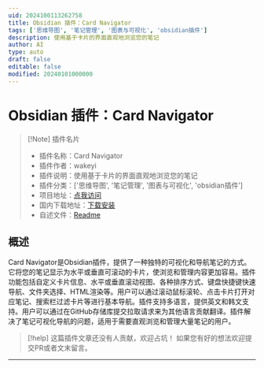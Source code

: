 ```yaml
---
uid: 2024100113262758
title: Obsidian 插件：Card Navigator
tags: ['思维导图', '笔记管理', '图表与可视化', 'obsidian插件']
description: 使用基于卡片的界面直观地浏览您的笔记
author: AI
type: auto
draft: false
editable: false
modified: 20240101000000
---
```


# Obsidian 插件：Card Navigator

> [!Note] 插件名片
> - 插件名称：Card Navigator
> - 插件作者：wakeyi
> - 插件说明：使用基于卡片的界面直观地浏览您的笔记
> - 插件分类：['思维导图', '笔记管理', '图表与可视化', 'obsidian插件']
> - 项目地址：[点我访问](https://github.com/wakeyi-git/obsidian-card-navigator-plugin)
> - 国内下载地址：[下载安装](https://pkmer.cn/products/plugin/pluginMarket/?card-navigator)
> - 自述文件：[Readme](https://ghproxy.net/https://raw.githubusercontent.com/wakeyi-git/obsidian-card-navigator-plugin/main/README.md)



## 概述

Card Navigator是Obsidian插件，提供了一种独特的可视化和导航笔记的方式。它将您的笔记显示为水平或垂直可滚动的卡片，使浏览和管理内容更加容易。插件功能包括自定义卡片信息、水平或垂直滚动视图、各种排序方式、键盘快捷键快速导航、文件夹选择、HTML渲染等。用户可以通过滚动鼠标滚轮、点击卡片打开对应笔记、搜索栏过滤卡片等进行基本导航。插件支持多语言，提供英文和韩文支持。用户可以通过在GitHub存储库提交拉取请求来为其他语言贡献翻译。插件解决了笔记可视化导航的问题，适用于需要直观浏览和管理大量笔记的用户。


> [!help] 
> 这篇插件文章还没有人贡献，欢迎占坑！
> 如果您有好的想法欢迎提交PR或者文末留言。
> 

---



